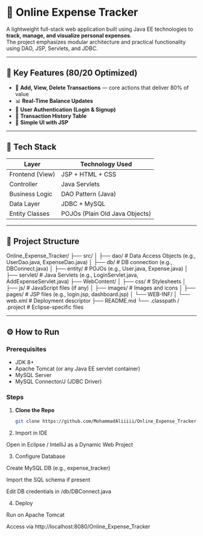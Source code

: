 # 💸 Online Expense Tracker

A lightweight full-stack web application built using Java EE technologies to **track, manage, and visualize personal expenses**.  
The project emphasizes modular architecture and practical functionality using DAO, JSP, Servlets, and JDBC.

---

## 📌 Key Features (80/20 Optimized)

- 🧾 **Add, View, Delete Transactions** — core actions that deliver 80% of value
- 📊 **Real-Time Balance Updates**
- 👤 **User Authentication (Login & Signup)**
- 📄 **Transaction History Table**
- 📐 **Simple UI with JSP**

---

## 🧱 Tech Stack

| Layer            | Technology Used       |
|------------------|------------------------|
| Frontend (View)  | JSP + HTML + CSS       |
| Controller       | Java Servlets          |
| Business Logic   | DAO Pattern (Java)     |
| Data Layer       | JDBC + MySQL           |
| Entity Classes   | POJOs (Plain Old Java Objects) |

---

## 📂 Project Structure

Online_Expense_Tracker/
├── src/
│   ├── dao/                    # Data Access Objects (e.g., UserDao.java, ExpenseDao.java)
│   ├── db/                     # DB connection (e.g., DBConnect.java)
│   ├── entity/                 # POJOs (e.g., User.java, Expense.java)
│   ├── servlet/                # Java Servlets (e.g., LoginServlet.java, AddExpenseServlet.java)
├── WebContent/
│   ├── css/                    # Stylesheets
│   ├── js/                     # JavaScript files (if any)
│   ├── images/                 # Images and icons
│   ├── pages/                  # JSP files (e.g., login.jsp, dashboard.jsp)
│   └── WEB-INF/
│       └── web.xml             # Deployment descriptor
├── README.md
└── .classpath / .project       # Eclipse-specific files

---

## ⚙️ How to Run

### Prerequisites
- JDK 8+
- Apache Tomcat (or any Java EE servlet container)
- MySQL Server
- MySQL Connector/J (JDBC Driver)

### Steps

1. **Clone the Repo**
   ```bash
   git clone https://github.com/MohammadAliiiii/Online_Expense_Tracker.git

2. Import in IDE

Open in Eclipse / IntelliJ as a Dynamic Web Project



3. Configure Database

Create MySQL DB (e.g., expense_tracker)

Import the SQL schema if present

Edit DB credentials in /db/DBConnect.java



4. Deploy

Run on Apache Tomcat

Access via http://localhost:8080/Online_Expense_Tracker
